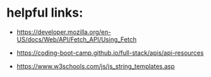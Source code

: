 
# helpful links:

- https://developer.mozilla.org/en-US/docs/Web/API/Fetch_API/Using_Fetch

- https://coding-boot-camp.github.io/full-stack/apis/api-resources

- https://www.w3schools.com/js/js_string_templates.asp

